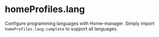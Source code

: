 # homeProfiles.lang

Configure programming languages with Home-manager. Simply import `homeProfiles.lang.complete` to support all languages.
